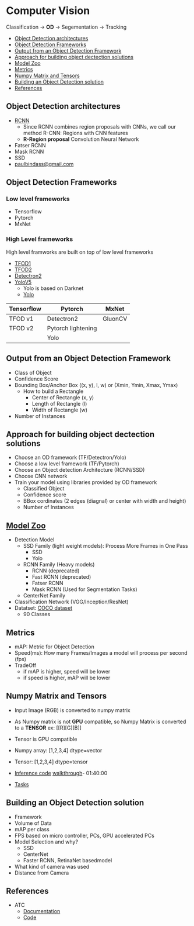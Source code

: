 # Computer Vision
Classification -> **OD** -> Segementation -> Tracking

- [Object Detection architectures](#object-detection-architectures)
- [Object Detection Frameworks](#object-detection-frameworks)
- [Output from an Object Detection Framework](#output-from-an-object-detection-framework)
- [Approach for building object dectection solutions](#approach-for-building-object-dectection-solutions)
- [Model Zoo](#model-zoo)
- [Metrics](#metrics)
- [Numpy Matrix and Tensors](#numpy-matrix-and-tensors)
- [Building an Object Detection solution](#building-an-object-detection-solution)
- [References](#references)

## Object Detection architectures
- [RCNN](https://arxiv.org/pdf/1311.2524.pdf)
  - Since RCNN combines region proposals with CNNs, we call our method R-CNN: Regions with CNN features
  - **R-Region proposal** Convolution Neural Network
- Fatser RCNN
- Mask RCNN
- SSD
- paulbindass@gmail.com

## Object Detection Frameworks
### Low level frameworks
- Tensorflow
- Pytorch
- MxNet

### High Level frameworks
High level framworks are built on top of low level frameworks
- [TFOD1](https://github.com/sbhrwl/social_distance_violations/blob/main/docs/object_detection/TFOD1.4.md)
- [TFOD2](https://github.com/sbhrwl/social_distance_violations/blob/main/docs/object_detection/TFOD2.md)
- [Detectron2](https://github.com/sbhrwl/social_distance_violations/blob/main/docs/object_detection/Detectron2.md)
- [YoloV5](https://colab.research.google.com/drive/1MCLjg1ZPhzI9YSUseDBjCetrUEiwsu8y?usp=sharing)
  - Yolo is based on Darknet
  - [Yolo](https://github.com/ultralytics/yolov5/issues/12)

| Tensorflow | Pytorch | MxNet |
| ---------- | ------- | ----- |
| TFOD v1 | Detectron2  | GluonCV | 
| TFOD v2 | Pytorch lightening  |  | 
| | Yolo  |  | 

## Output from an Object Detection Framework
- Class of Object
- Confidence Score
- Bounding Box/Anchor Box ((x, y), l, w) or (Xmin, Ymin, Xmax, Ymax)
  - How to build a Rectangle
    - Center of Rectangle (x, y)
    - Length of Rectangle (l)
    - Width of Rectangle (w)
- Number of Instances   

## Approach for building object dectection solutions
- Choose an OD framework (TF/Detectron/Yolo)
- Choose a low level framework (TF/Pytorch)
- Choose an Object detection Architecture (RCNN/SSD)
- Choose CNN network
- Train your model using libraries provided by OD framework
  - Classified Object 
  - Confidence score
  - BBox cordinates (2 edges (diagnal) or center with width and height)
  - Number of Instances

## [Model Zoo](https://github.com/tensorflow/models/blob/v1.13.0/research/object_detection/g3doc/detection_model_zoo.md)
- Detection Model
  - SSD Family (light weight models): Process More Frames in One Pass
    - SSD
    - Yolo
  - RCNN Family (Heavy models)
    - RCNN (deprecated)
    - Fast RCNN (deprecated)
    - Fatser RCNN
    - Mask RCNN (Used for Segmentation Tasks)
  - CenterNet Family
- Classification Network (VGG/Inception/ResNet)
- Datatset: [COCO dataset](https://cocodataset.org/#explore)
  - 90 Classes

## Metrics
- mAP: Metric for Object Detection
- Speed(ms): How many Frames/Images a model will process per second (fps)
- TradeOff
  - if mAP is higher, speed will be lower
  - if speed is higher, mAP will be lower

## Numpy Matrix and Tensors
- Input Image (RGB) is converted to numpy matrix
- As Numpy matrix is not **GPU** compatible, so Numpy Matrix is converted to a **TENSOR** ex: [[R][G][B]]
- Tensor is GPU compatible

- Numpy array: [1,2,3,4] dtype=vector
- Tensor: [1,2,3,4] dtype=tensor
- [Inference code](https://colab.research.google.com/drive/175z_auclmIs_flCjhmp1msNIaLMGZzKN?usp=sharing) [walkthrough](https://www.youtube.com/watch?v=uyFKkqHaX8g&t=8s)- 01:40:00
- [Tasks](https://forms.office.com/pages/responsepage.aspx?id=T8AYy3GTMECkvj1F_-cJ7OTkCe-r2slCpSR8nE7buK1UN0lFV0NOSVY5WTg1OTVNSDJFT0lFWk02My4u)

## Building an Object Detection solution
- Framework
- Volume of Data
- mAP per class
- FPS based on micro controller, PCs, GPU accelerated PCs
- Model Selection and why?
  - SSD
  - CenterNet
  - Faster RCNN, RetinaNet basedmodel
- What kind of camera was used
- Distance from Camera

## References
- ATC
  - [Documentation](https://drive.google.com/drive/folders/117VFe6ou3Izcan9Quy6pLuM9PzoE1Gj9)
  - [Code](https://github.com/iNeuron-Pvt-Ltd/ATCC)
